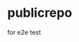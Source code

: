 # publicrepo
for e2e test













































































































































































































































































































































































































































































































































































































































































































































































































































































































































































































































































































































































































































































































































































































































































































































































































































































































































































































































































































































































































































































































































































































































































































































































































































































































































































































































































































































































































































































































































































































































































































































































































































































































































































































































































































































































































































































































































































































































































































































































































































